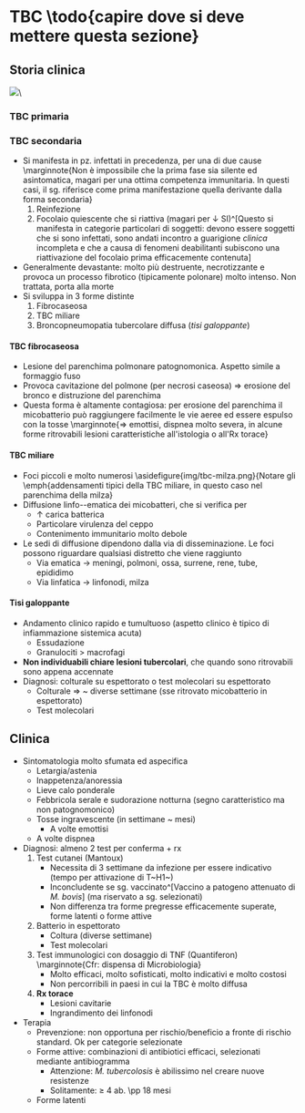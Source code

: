 <!-- Tue  3 Nov 12:19:04 CET 2020 -->
# TBC \todo{capire dove si deve mettere questa sezione}

## Storia clinica

![](img/storia-clinica-tbc.png)\ 

### TBC primaria

### TBC secondaria
- Si manifesta in pz. infettati in precedenza, per una di due cause \marginnote{Non è impossibile che la prima fase sia silente ed asintomatica, magari per una ottima competenza immunitaria. In questi casi, il sg. riferisce come prima manifestazione quella derivante dalla forma secondaria}
    1. Reinfezione
    2. Focolaio quiescente che si riattiva (magari per ↓ SI)^[Questo si manifesta in categorie particolari di soggetti: devono essere soggetti che si sono infettati, sono andati incontro a guarigione _clinica_ incompleta e che a causa di fenomeni deabilitanti subiscono una riattivazione del focolaio prima efficacemente contenuta]
- Generalmente devastante: molto più destruente, necrotizzante e provoca un processo fibrotico (tipicamente polonare) molto intenso. Non trattata, porta alla morte
- Si sviluppa in 3 forme distinte
    1. Fibrocaseosa
    2. TBC miliare
    3. Broncopneumopatia tubercolare diffusa (_tisi galoppante_)

#### TBC fibrocaseosa
- Lesione del parenchima polmonare patognomonica. Aspetto simile a formaggio fuso
- Provoca cavitazione del polmone (per necrosi caseosa) ⇒ erosione del bronco e distruzione del parenchima
- Questa forma è altamente contagiosa: per erosione del parenchima il micobatterio può raggiungere facilmente le vie aeree ed essere espulso con la tosse \marginnote{⇒ emottisi, dispnea molto severa, in alcune forme ritrovabili lesioni caratteristiche all'istologia o all'Rx torace}

#### TBC miliare
- Foci piccoli e molto numerosi \asidefigure{img/tbc-milza.png}{Notare gli \emph{addensamenti tipici della TBC miliare, in questo caso nel parenchima della milza}
- Diffusione linfo--ematica dei micobatteri, che si verifica per
    - ↑ carica batterica
    - Particolare virulenza del ceppo
    - Contenimento immunitario molto debole
- Le sedi di diffusione dipendono dalla via di disseminazione. Le foci possono riguardare qualsiasi distretto che viene raggiunto
    - Via ematica → meningi, polmoni, ossa, surrene, rene, tube, epididimo
    - Via linfatica → linfonodi, milza

#### Tisi galoppante
- Andamento clinico rapido e tumultuoso (aspetto clinico è tipico di infiammazione sistemica acuta)
    - Essudazione
    - Granulociti > macrofagi
- __Non individuabili chiare lesioni tubercolari__, che quando sono ritrovabili sono appena accennate
- Diagnosi: colturale su espettorato o test molecolari su espettorato
    - Colturale ⇒ ~ diverse settimane (sse ritrovato micobatterio in espettorato)
    - Test molecolari

## Clinica
- Sintomatologia molto sfumata ed aspecifica
    - Letargia/astenia
    - Inappetenza/anoressia
    - Lieve calo ponderale
    - Febbricola serale e sudorazione notturna (segno caratteristico ma non patognomonico)
    - Tosse ingravescente (in settimane ~ mesi)
        - A volte emottisi
    - A volte dispnea
- Diagnosi: almeno 2 test per conferma + rx
    1. Test cutanei (Mantoux)
        - Necessita di 3 settimane da infezione per essere indicativo (tempo per attivazione di T~H1~)
        - Inconcludente se sg. vaccinato^[Vaccino a patogeno attenuato di _M. bovis_] (ma riservato a sg. selezionati)
        - Non differenza tra forme pregresse efficacemente superate, forme latenti o forme attive
    2. Batterio in espettorato
        - Coltura (diverse settimane)
        - Test molecolari
    3. Test immunologici con dosaggio di TNF (Quantiferon) \marginnote{Cfr: dispensa di Microbiologia}
        - Molto efficaci, molto sofisticati, molto indicativi e molto costosi
        - Non percorribili in paesi in cui la TBC è molto diffusa
    4. __Rx torace__
        - Lesioni cavitarie
        - Ingrandimento dei linfonodi
- Terapia
    - Prevenzione: non opportuna per rischio/beneficio a fronte di rischio standard. Ok per categorie selezionate
    - Forme attive: combinazioni di antibiotici efficaci, selezionati mediante antibiogramma
        - Attenzione: _M. tubercolosis_ è abilissimo nel creare nuove resistenze
        - Solitamente: ≥ 4 ab. \pp 18 mesi
    - Forme latenti
